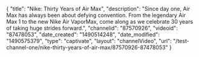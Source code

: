 {
    "title": "Nike: Thirty Years of Air Max",
    "description": "Since day one, Air Max has always been about defying convention. From the legendary Air Max 1 to the new Nike Air VaporMax, come along as we celebrate 30 years of taking huge strides forward.",
    "channelid": "87570926",
    "videoid": "87478053",
    "date_created": "1490514248",
    "date_modified": "1490575379",
    "type": "captivate",
    "layout": "channelVideo",
    "url": "\/test-channel-one\/nike-thirty-years-of-air-max\/87570926-87478053"
}